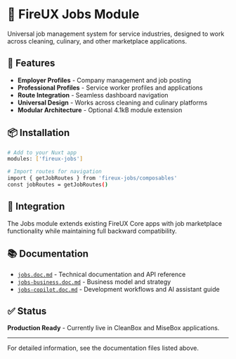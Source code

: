 # 🏢 FireUX Jobs Module

Universal job management system for service industries, designed to work across cleaning, culinary, and other marketplace applications.

## 🚀 Features

- **Employer Profiles** - Company management and job posting
- **Professional Profiles** - Service worker profiles and applications
- **Route Integration** - Seamless dashboard navigation
- **Universal Design** - Works across cleaning and culinary platforms
- **Modular Architecture** - Optional 4.1kB module extension

## 📦 Installation

```bash
# Add to your Nuxt app
modules: ['fireux-jobs']

# Import routes for navigation
import { getJobRoutes } from 'fireux-jobs/composables'
const jobRoutes = getJobRoutes()
```

## 🔗 Integration

The Jobs module extends existing FireUX Core apps with job marketplace functionality while maintaining full backward compatibility.

## 📚 Documentation

- [`jobs.doc.md`](./jobs.doc.md) - Technical documentation and API reference
- [`jobs-business.doc.md`](./jobs-business.doc.md) - Business model and strategy
- [`jobs-copilot.doc.md`](./jobs-copilot.doc.md) - Development workflows and AI assistant guide

## ✅ Status

**Production Ready** - Currently live in CleanBox and MiseBox applications.

---

For detailed information, see the documentation files listed above.

